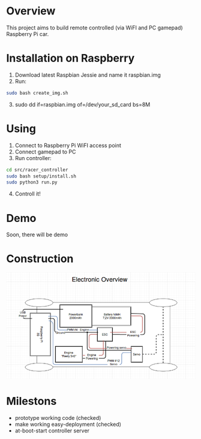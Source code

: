 # Overview
This project aims to build remote controlled (via WiFI and PC gamepad) Raspberry Pi car.

# Installation on Raspberry
1. Download latest Raspbian Jessie and name it raspbian.img
2. Run:
```sh
sudo bash create_img.sh
```
3. sudo dd if=raspbian.img of=/dev/your_sd_card bs=8M

# Using
1. Connect to Raspberry Pi WiFI access point
2. Connect gamepad to PC
3. Run controller:
```sh
cd src/racer_controller
sudo bash setup/install.sh
sudo python3 run.py
```
4. Controll it!

# Demo
Soon, there will be demo

# Construction
![alt text](https://raw.githubusercontent.com/theowni/rpi-racer/master/hard_docs/electronic_overview.png "Electronics")

# Milestons
* prototype working code (checked) 
* make working easy-deployment (checked)
* at-boot-start controller server
